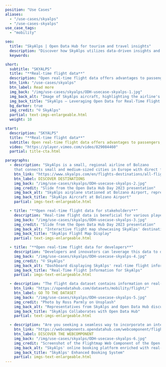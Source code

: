 ```yaml
---
position: "Use Cases"
aliases:
  - "/use-cases/skyalps"
  - "/use-cases-skyalps"
use_case_tags:
  - "mobility"

seo:
  title: "SkyAlps | Open Data Hub for tourism and travel insights"
  description: "Discover how SkyAlps utilizes data-driven insights and tourism datasets from Open Data Hub to enhance passenger experiences and optimize travel operations."
  keywords:

short:
  subtitle: "SKYALPS"
  title: "**Real-time flight data**"
  description: "Open real-time flight data offers advantages to passengers, airlines, travel industry stakeholders and regulatory authorities alike. It enhances efficiency, improves planning and decision-making, and promotes a more seamless and transparent travel experience for all. It is also a great advantage for Taxi services, Shuttle services, and hotels offering transfers to have access to real-time flight data."
  btn_link: "/use-cases/skyalps"
  btn_label: Read more
  img_back: "/img/use-cases/skyalps/ODH-usecase-skyalps-1.jpg"
  img_back_alt: "Image of SkyAlps aircraft, highlighting the airline's use of Open Data Hub for real-time flight data integration."
  img_back_title: "SkyAlps – Leveraging Open Data for Real-Time Flight Information"
  bg_darker: true
  img_credit: "© SkyAlps"
  partial: text-imgs-enlargeable.html
  weight: 10

start:
  description: "SKYALPS"
  title: "**Real-time flight data**"
  subtitle: Open real-time flight data offers advantages to passengers, airlines, travel industry stakeholders, and regulatory authorities alike. It enhances efficiency, improves planning and decision-making, and promotes a more seamless and transparent travel experience for all. It is also a great advantage for Taxi services, Shuttle services, and hotels offering transfers to have access to real-time flight data.
  video: "https://player.vimeo.com/video/829084460"
  partial: title-cta.html

paragraphs:
  - description: "SkyAlps is a small, regional airline of Bolzano
    that connects small and medium-sized cities in Europe with direct flights."
    btn_link: "https://www.skyalps.com/en/flights-destinations/all-flights"
    btn_label: DISCOVER DESTINATIONS
    img_back: "/img/use-cases/skyalps/ODH-usecase-skyalps-2.jpg"
    img_credit: "Slide from the Open Data Hub Day 2023 presentation"
    img_back_alt: "SkyAlps airplane stationed at Bolzano Airport, representing the airline's regional connectivity."
    img_back_title: "SkyAlps Aircraft at Bolzano Airport"
    partial: imgs-text-enlargeable.html

  - title: "**Open real-time flight data for stakeholders**"
    description: "Real-time flight data is beneficial for various players in the travel industry. Travel agencies, online travel platforms and booking websites can provide their customers with accurate and up-to-date flight data, guaranteeing a seamless booking process."
    img_back: "/img/use-cases/skyalps/ODH-usecase-skyalps-3.jpg"
    img_credit: "Slide from the Open Data Hub Day 2023 presentation"
    img_back_alt: "Interactive flight map showcasing SkyAlps' destinations, integrated with Open Data Hub's real-time data."
    img_back_title: "SkyAlps Flight Map Display"
    partial: text-imgs-enlargeable.html

  - title: "**Open real-time flight data for developers**"
    description: "Developers and innovators can leverage this data to design novel applications, services, and tools that elevate the travel experience for both individuals and businesses."
    img_back: "/img/use-cases/skyalps/ODH-usecase-skyalps-4.jpg"
    img_credit: "© SkyAlps"
    img_back_alt: "Dashboard displaying SkyAlps' real-time flight information, enhancing passenger experience."
    img_back_title: "Real-Time Flight Information for SkyAlps"
    partial: imgs-text-enlargeable.html

  - description: "The flight data dataset contains information on real-time data and scheduled flights. Through this API you will have an overview of the SkyAlps timetable, with up-to-date information like prices, times, destinations, and more."
    btn_link: "https://opendatahub.com/datasets/mobility/flight/"
    btn_label: GO TO THE DATASET
    img_back: "/img/use-cases/skyalps/ODH-usecase-skyalps-5.jpg"
    img_credit: "Photo by Ross Parmly on Unsplash"
    img_back_alt: "Representatives from SkyAlps and Open Data Hub discussing data integration strategies."
    img_back_title: "SkyAlps Collaborates with Open Data Hub"
    partial: text-imgs-enlargeable.html

  - description: "Are you seeking a seamless way to incorporate an interactive map into your website? Your search ends here; we've already crafted a web component precisely for this use!"
    btn_link: "https://webcomponents.opendatahub.com/webcomponent/flightmap"
    btn_label: DISCOVER THE WEBCOMPONENT
    img_back: "/img/use-cases/skyalps/ODH-usecase-skyalps-6.jpg"
    img_credit: "Screenshot of the Flightmap Web Component of the Open Data Hub on 19.06.2023"
    img_back_alt: "SkyAlps' online booking platform enriched with real-time data from Open Data Hub."
    img_back_title: "SkyAlps' Enhanced Booking System"
    partial: imgs-text-enlargeable.html
---
```

